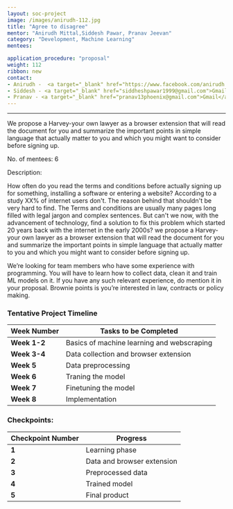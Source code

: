 ```yaml
---
layout: soc-project
image: /images/anirudh-112.jpg
title: "Agree to disagree"
mentor: "Anirudh Mittal,Siddesh Pawar, Pranav Jeevan"
category: "Development, Machine Learning"
mentees:

application_procedure: "proposal" 
weight: 112
ribbon: new
contact:
- Anirudh -  <a target="_blank" href="https://www.facebook.com/anirudh.mittal.986/">Messenger</a> ,  9352032003 (Whatsapp) 
- Siddesh - <a target="_blank" href="siddheshpawar1999@gmail.com">Gmail preferred</a> , 9923536479(WA) 
- Pranav - <a target="_blank" href="pranav13phoenix@gmail.com">Gmail</a> , 9496837399 (signal / telegram)
---
```


---
We propose a Harvey-your own lawyer as a browser extension that will read the document for you and summarize the important points in simple language that actually matter to you and which you might want to consider before signing up.

<!--break-->

No. of mentees: 6

Description:

How often do you read the terms and conditions before actually signing up for something, installing a software or entering a website? According to a study XX% of internet users don't. 
The reason behind that shouldn't be very hard to find. The Terms and conditions are usually many pages long filled with legal jargon and complex sentences. But can't we now, with the advancement of technology, find a solution to fix this problem which started 20 years back with the internet in the early 2000s?
we propose a Harvey-your own lawyer as a browser extension that will read the document for you and summarize the important points in simple language that actually matter to you and which you might want to consider before signing up.

We’re looking for team members who have some experience with programming. You will have to learn how to collect data, clean it and train ML models on it. If you have any such relevant experience, do mention it in your proposal. Brownie points is you’re interested in law, contracts or policy making. 

<!--break-->

<!--break-->
### Tentative Project Timeline

|Week Number  | Tasks to be Completed|
|--- | --- | 
|**Week 1-2** |Basics of machine learning and webscraping |
|**Week 3-4** | Data collection and browser extension |
|**Week 5** | Data preprocessing |
|**Week 6** | Traning the model |
|**Week 7** | Finetuning the model |
|**Week 8** | Implementation |

### Checkpoints:
<!--break-->

|Checkpoint Number  | Progress|
|--- | --- | 
|**1** |Learning phase|
|**2** |Data and browser extension|
|**3** |Preprocessed data|
|**4** |Trained model|
|**5** |Final product|

<!--break-->
